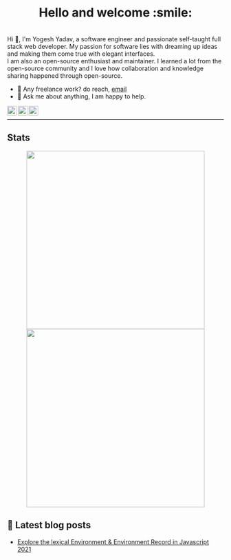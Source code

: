 <!--
## Hello, folks <img alt="Hello" width="35" src="https://user-images.githubusercontent.com/27498814/109383743-80eae680-78f9-11eb-8dbd-7ae5a7559249.gif" />

### Hello, it's Yogesh<img alt="Hello" width="25" src="https://user-images.githubusercontent.com/27498814/109383743-80eae680-78f9-11eb-8dbd-7ae5a7559249.gif" />
-->



<!--
### Hi there 👋

Here are some ideas to get you started:
- 🔭 I’m currently working on ...
- 🌱 I’m currently learning ...
- 👯 I’m looking to collaborate on ...
- 🤔 I’m looking for help with ...
- 💬 Ask me about ...
- 📫 How to reach me: ...
- 😄 Pronouns: ...
- ⚡ Fun fact: ...
-->

<h1 align="center">
	Hello and welcome :smile:
</h1>

<br >
Hi 👋, I'm Yogesh Yadav, a software engineer and passionate self-taught full stack web developer. My passion for software lies with dreaming up ideas and making them come true with elegant interfaces. <br>
I am also an open-source enthusiast and maintainer. I learned a lot from the open-source community and I love how collaboration and knowledge sharing happened through open-source.
 
- 💼 Any freelance work? do reach, [email](mailto:yogesh7132@gmail.com)
- 💬 Ask me about anything, I am happy to help. 

<a href="https://twitter.com/yogesh_yadv">
  <img align="left" alt="Yogesh's Twitter" width="22px" src="https://upload.wikimedia.org/wikipedia/commons/6/6f/Logo_of_Twitter.svg" />
</a>
<a href="https://stackoverflow.com/users/2575386/yogesh-yadav">
  <img align="left" alt="Yogesh's Stackoverflow" width="22px" src="https://upload.wikimedia.org/wikipedia/commons/e/ef/Stack_Overflow_icon.svg" />
</a>
<a href="https://www.linkedin.com/in/yogesh7132">
  <img align="left" alt="Yogesh's Linkedin" width="22px" src="https://upload.wikimedia.org/wikipedia/commons/8/81/LinkedIn_icon.svg" />
  <!--<img align="left" alt="Yogesh's Linkedin" width="22px" src="https://upload.wikimedia.org/wikipedia/commons/thumb/8/81/LinkedIn_icon.svg/72px-LinkedIn_icon.svg.png" />-->
</a>
<br>

<hr>
<a><h2>Stats</h2></a>

<p align="center">
<span>
	<!--
	<img width="414px" src="https://github-readme-stats.vercel.app/api?username=deltanode&include_all_commits=true&count_private=true&hide_border=true&theme=dark&show_icons=true" />
	-->
	<img width="414px" src="https://github-readme-stats.vercel.app/api?username=deltanode&include_all_commits=false&count_private=true&hide_border=true&theme=dark&show_icons=true" />
</span>
<span>
	<img width="414px" src="https://github-readme-streak-stats.herokuapp.com/?user=deltanode&include_all_commits=true&hide_border=true&theme=dark"/>
</span>
</p>


<!-- 
<p align="center">
	<img width="450em" src="https://github-readme-stats.vercel.app/api/top-langs/?username=deltanode&layout=compact&custom_title=Most used languages&langs_count=10&include_all_commits=true&hide_progress=true&hide_border=true&theme=dark&hide=">
</p>

 
<h4 align="center">Lines of Code per language in the last year only</h4>
<p align="center">
	<img width="450em" src="https://api.githubtrends.io/user/svg/deltanode/langs?time_range=one_year&include_private=True&loc_metric=changed&theme=dark">
</p> 

# Projects

## Full-stack
<p align="center">
	<a href="https://github.com/deltanode/responsive-ecommerce-website">
		<img width="450em" src="https://github-readme-stats.vercel.app/api/pin/?username=deltanode&repo=responsive-ecommerce-website&hide_border=true&theme=dark">
	</a>
</p>
 -->

## 📝 Latest blog posts

<!--START_SECTION:feed-->
* [Explore the lexical Environment & Environment Record in Javascript 2021](https://codescoop.hashnode.dev/what-has-changed-in-lexical-environment-as-per-ecmascript2021)
<!--END_SECTION:fee
